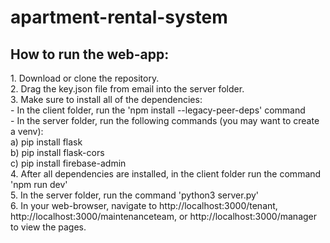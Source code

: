 # apartment-rental-system
<h2>How to run the web-app:</h2>
<p>
1. Download or clone the repository.<br>
2. Drag the key.json file from email into the server folder.<br>
3. Make sure to install all of the dependencies:<br>
  - In the client folder, run the 'npm install --legacy-peer-deps' command<br>
  - In the server folder, run the following commands (you may want to create a venv):<br>
    a) pip install flask<br>
    b) pip install flask-cors<br>
    c) pip install firebase-admin<br>
4. After all dependencies are installed, in the client folder run the command 'npm run dev'<br>
5. In the server folder, run the command 'python3 server.py'<br>
6. In your web-browser, navigate to http://localhost:3000/tenant, http://localhost:3000/maintenanceteam, or http://localhost:3000/manager to view the pages.
</p>
